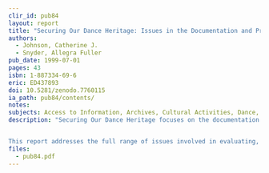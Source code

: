 ```yaml
---
clir_id: pub84
layout: report
title: "Securing Our Dance Heritage: Issues in the Documentation and Preservation of Dance"
authors: 
  - Johnson, Catherine J. 
  - Snyder, Allegra Fuller
pub_date: 1999-07-01
pages: 43
isbn: 1-887334-69-6
eric: ED437893
doi: 10.5281/zenodo.7760115
ia_path: pub84/contents/
notes:
subjects: Access to Information, Archives, Cultural Activities, Dance, Fine Arts, Information Sources, Information Storage, Preservation, Special Libraries, User Needs (Information)
description: "Securing Our Dance Heritage focuses on the documentation of, access to, and preservation of our dance heritage. It is coauthored by an eminent dance ethnologist and a leader in the field of dance librarianship. In the first chapter, Allegra Fuller Snyder discusses the cultural and intellectual value of dance and articulates what elements of dance should be recorded and made accessible so that scholars, performers, creators, and the public can grasp fully the rich history of human expression embodied in dance. In the following two chapters, Catherine Johnson explores the various strategies used for making those resources accessible and the problems we face in preserving the fragile media on which these often unique and valuable sources are recorded.


This report addresses the full range of issues involved in evaluating, documenting, preserving, and making accessible the history of dance. It will be of interest not only to members of the international dance community, but also to libraries and archives that house dance materials, many of which are dispersed throughout collections of sport, anthropology, and religion. It will also interest historians and funders of the performing arts, scientists, and scholars of all types, who will find in dance documentation rich new resources for investigating this uniquely expressive human activity, and, more broadly, the managers of research institutions that hold or are acquiring collections in nonprint form."
files:
  - pub84.pdf
---
```

